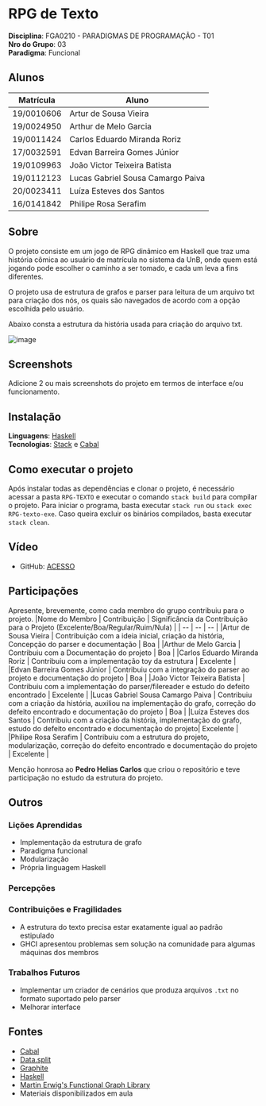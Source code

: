 # RPG de Texto

**Disciplina**: FGA0210 - PARADIGMAS DE PROGRAMAÇÃO - T01 <br>
**Nro do Grupo**: 03<br>
**Paradigma**: Funcional<br>

## Alunos

| Matrícula  | Aluno                             |
| ---------- | --------------------------------- |
| 19/0010606 | Artur de Sousa Vieira             |
| 19/0024950 | Arthur de Melo Garcia             |
| 19/0011424 | Carlos Eduardo Miranda Roriz      |
| 17/0032591 | Edvan Barreira Gomes Júnior       |
| 19/0109963 | João Victor Teixeira Batista      |
| 19/0112123 | Lucas Gabriel Sousa Camargo Paiva |
| 20/0023411 | Luíza Esteves dos Santos          |
| 16/0141842 | Philipe Rosa Serafim              |

## Sobre

O projeto consiste em um jogo de RPG dinâmico em Haskell que traz uma história cômica ao usuário de matrícula no sistema da UnB, onde quem está jogando pode escolher o caminho a ser tomado, e cada um leva a fins diferentes.

O projeto usa de estrutura de grafos e parser para leitura de um arquivo txt para criação dos nós, os quais são navegados de acordo com a opção escolhida pelo usuário.

Abaixo consta a estrutura da história usada para criação do arquivo txt.

![image](https://github.com/UnBParadigmas2023-2/2023.2_G3_Funcional/assets/66687841/603fc808-ea65-4f90-a2d9-4508197ee125)

## Screenshots

Adicione 2 ou mais screenshots do projeto em termos de interface e/ou funcionamento.

## Instalação

**Linguagens**: [Haskell](https://www.haskell.org/downloads/)<br>
**Tecnologias**: [Stack](https://docs.haskellstack.org/en/stable/) e [Cabal](https://www.haskell.org/cabal/)

## Como executar o projeto

Após instalar todas as dependências e clonar o projeto, é necessário acessar a pasta `RPG-TEXTO` e executar o comando `stack build` para compilar o projeto. Para iniciar o programa, basta executar `stack run` ou `stack exec RPG-texto-exe`. Caso queira excluir os binários compilados, basta executar `stack clean`.

## Vídeo

- GitHub: [ACESSO](RGP-rexto/Video/videoApresentacao.mp4)

## Participações

Apresente, brevemente, como cada membro do grupo contribuiu para o projeto.
|Nome do Membro | Contribuição | Significância da Contribuição para o Projeto (Excelente/Boa/Regular/Ruim/Nula) |
| -- | -- | -- |
|Artur de Sousa Vieira | Contribuição com a ideia inicial, criação da história, Concepção do parser e documentação | Boa |
|Arthur de Melo Garcia | Contribuiu com a Documentação do projeto | Boa |
|Carlos Eduardo Miranda Roriz | Contribuiu com a implementação toy da estrutura | Excelente |
|Edvan Barreira Gomes Júnior | Contribuiu com a integração do parser ao projeto e documentação do projeto | Boa |
|João Victor Teixeira Batista | Contribuiu com a implementação do parser/filereader e estudo do defeito encontrado | Excelente |
|Lucas Gabriel Sousa Camargo Paiva | Contribuiu com a criação da história, auxiliou na implementação do grafo, correção do defeito encontrado e documentação do projeto | Boa |
|Luíza Esteves dos Santos | Contribuiu com a criação da história, implementação do grafo, estudo do defeito encontrado e documentação do projeto| Excelente |
|Philipe Rosa Serafim | Contribuiu com a estrutura do projeto, modularização, correção do defeito encontrado e documentação do projeto | Excelente |

Menção honrosa ao **Pedro Helias Carlos** que criou o repositório e teve participação no estudo da estrutura do projeto.

## Outros

### Lições Aprendidas

- Implementação da estrutura de grafo
- Paradigma funcional
- Modularização
- Própria linguagem Haskell

### Percepções

### Contribuições e Fragilidades

- A estrutura do texto precisa estar exatamente igual ao padrão estipulado
- GHCI apresentou problemas sem solução na comunidade para algumas máquinas dos membros

### Trabalhos Futuros

- Implementar um criador de cenários que produza arquivos `.txt` no formato suportado pelo parser
- Melhorar interface

## Fontes

- [Cabal](https://www.haskell.org/cabal/)
- [Data.split](https://hackage.haskell.org/package/split-0.2.3.5/docs/Data-List-Split.html)
- [Graphite](https://hackage.haskell.org/package/graphite)
- [Haskell](https://www.haskell.org/downloads/)
- [Martin Erwig's Functional Graph Library](https://hackage.haskell.org/package/fgl)
- Materiais disponibilizados em aula
